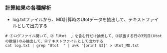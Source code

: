 ### 計算結果の各種解析
- log.txtファイルから、MD計算時のUtotデータを抽出して、テキストファイルとして出力する
```
# ①ログファイル開いて、②「Utot  」を含む行だけ抽出して、③該当する行の3列目(Utotの数値)のみ抽出して、④テキストファイルとして出力する
cat log.txt | grep "Utot  " | awk '{print $3}' > Utot_MD.txt
```
